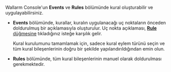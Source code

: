 Wallarm Console'un **Events** ve **Rules** bölümünde kural oluşturabilir ve uygulayabilirsiniz.

* **Events** bölümünde, kurallar, kuralın uygulanacağı uç noktaların önceden doldurulmuş bir açıklamasıyla oluşturulur. Uç nokta açıklaması, [**Rule** düğmesine](../events/analyze-attack.md#analyze-requests-in-an-event) tıkladığınız isteğe karşılık gelir.

    Kural kurulumunu tamamlamak için, sadece kural eylem türünü seçin ve tüm kural bileşenlerinin doğru bir şekilde yapılandırıldığından emin olun.
* **Rules** bölümünde, tüm kural bileşenlerinin manuel olarak doldurulması gerekmektedir.